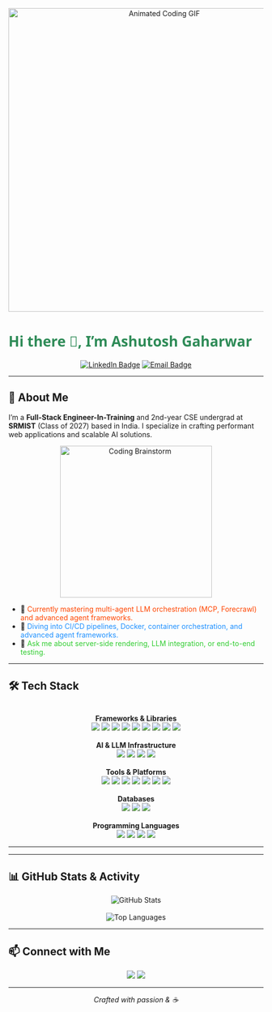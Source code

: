 <p align="center">
  <img src="https://media.giphy.com/media/hvRJCLFzcasrR4ia7z/giphy.gif" alt="Animated Coding GIF" width="600" />
</p>

# <span style="font-family: 'Segoe UI', Tahoma, Geneva, Verdana, sans-serif; color:#2E8B57;">Hi there 👋, I’m <strong>Ashutosh Gaharwar</strong></span>

<p align="center">
  <a href="https://www.linkedin.com/in/ashutosh-gaharwar2005"><img src="https://img.shields.io/badge/LinkedIn-Ashutosh%20Gaharwar-0A66C2?logo=linkedin&style=for-the-badge" alt="LinkedIn Badge"></a>
  <a href="mailto:ashutoshgaharwar05@gmail.com"><img src="https://img.shields.io/badge/Email-ashutoshgaharwar05@gmail.com-D14836?logo=gmail&style=for-the-badge" alt="Email Badge"></a>
</p>

---

## 🚀 About Me

I’m a **Full-Stack Engineer-In-Training** and 2nd-year CSE undergrad at **SRMIST** (Class of 2027) based in India. I specialize in crafting performant web applications and scalable AI solutions.

<p align="center">
  <img src="https://media.giphy.com/media/1BXa2alBjrCXC/giphy.gif" alt="Coding Brainstorm" width="300" />
</p>

- 🔭 <span style="color:#FF4500;">Currently mastering multi-agent LLM orchestration (MCP, Forecrawl) and advanced agent frameworks.</span>
- 🌱 <span style="color:#1E90FF;">Diving into CI/CD pipelines, Docker, container orchestration, and advanced agent frameworks.</span>
- 💬 <span style="color:#32CD32;">Ask me about server-side rendering, LLM integration, or end-to-end testing.</span>

---

## 🛠️ Tech Stack

<p align="center">
  <!-- Frameworks & Libraries -->
  <br />
  <strong>Frameworks & Libraries</strong>
  <br />
  <img src="https://img.shields.io/badge/React-61DAFB?logo=react&logoColor=white&style=flat-square" />
  <img src="https://img.shields.io/badge/Next.js-000000?logo=next.js&logoColor=white&style=flat-square" />
  <img src="https://img.shields.io/badge/Node.js-339933?logo=node.js&logoColor=white&style=flat-square" />
  <img src="https://img.shields.io/badge/Flask-000000?logo=flask&logoColor=white&style=flat-square" />
  <img src="https://img.shields.io/badge/Django-092E20?logo=django&logoColor=white&style=flat-square" />
  <img src="https://img.shields.io/badge/Prisma-EB2A7A?logo=prisma&logoColor=white&style=flat-square" />
  <img src="https://img.shields.io/badge/LangChain-000000?logo=langchain&logoColor=white&style=flat-square" />
  <img src="https://img.shields.io/badge/LangGraph-0078D4?logo=graph&logoColor=white&style=flat-square" />
  <img src="https://img.shields.io/badge/Inngest-4285F4?logo=inngest&logoColor=white&style=flat-square" />
  <br /><br />
  <!-- AI & LLM Infrastructure -->
  <strong>AI & LLM Infrastructure</strong>
  <br />
  <img src="https://img.shields.io/badge/Google_Gemini-4285F4?logo=google&logoColor=white&style=flat-square" />
  <img src="https://img.shields.io/badge/OpenAI-412991?logo=openai&logoColor=white&style=flat-square" />
  <img src="https://img.shields.io/badge/Firecrawl-FF6A00?logo=firecrawl&logoColor=white&style=flat-square" />
  <img src="https://img.shields.io/badge/MCP-FF0000?logo=data:image/png;base64,iVBORw0KGgo...?&style=flat-square" />
  <br /><br />
  <!-- Tools & Platforms -->
  <strong>Tools & Platforms</strong>
  <br />
  <img src="https://img.shields.io/badge/Anaconda-44A833?logo=anaconda&logoColor=white&style=flat-square" />
  <img src="https://img.shields.io/badge/Jupyter-DA5B0B?logo=jupyter&logoColor=white&style=flat-square" />
  <img src="https://img.shields.io/badge/Git-F05032?logo=git&logoColor=white&style=flat-square" />
  <img src="https://img.shields.io/badge/GitHub-181717?logo=github&logoColor=white&style=flat-square" />
  <img src="https://img.shields.io/badge/Clerk-0072CE?logo=clerk&logoColor=white&style=flat-square" />
  <img src="https://img.shields.io/badge/Recharts-FF6384?logo=recharts&logoColor=white&style=flat-square" />
  <img src="https://img.shields.io/badge/Vercel-000000?logo=vercel&logoColor=white&style=flat-square" />
  <br /><br />
  <!-- Databases -->
  <strong>Databases</strong>
  <br />
  <img src="https://img.shields.io/badge/PostgreSQL-316192?logo=postgresql&logoColor=white&style=flat-square" />
  <img src="https://img.shields.io/badge/NeonDB-18A0FB?logo=neon&logoColor=white&style=flat-square" />
  <img src="https://img.shields.io/badge/MySQL-4479A1?logo=mysql&logoColor=white&style=flat-square" />
  <br /><br />
  <!-- Programming Languages -->
  <strong>Programming Languages</strong>
  <br />
  <img src="https://img.shields.io/badge/Python-3776AB?logo=python&logoColor=white&style=flat-square" />
  <img src="https://img.shields.io/badge/JavaScript-F7DF1E?logo=javascript&logoColor=black&style=flat-square" />
  <img src="https://img.shields.io/badge/Java-007396?logo=java&logoColor=white&style=flat-square" />
  <img src="https://img.shields.io/badge/C++-00599C?logo=c%2B%2B&logoColor=white&style=flat-square" />
</p>

---

---

## 📊 GitHub Stats & Activity

<p align="center">
  <!-- Main Stats -->
  <img src="https://github-readme-stats.vercel.app/api?username=ashutoshg-2005&show_icons=true&theme=solarized-light&hide_border=true" alt="GitHub Stats" />
  <br/><br/>
  <!-- Top Languages -->
  <img src="https://github-readme-stats.vercel.app/api/top-langs/?username=ashutoshg-2005&layout=compact&theme=solarized-light&hide_border=true" alt="Top Languages" />
</p>

---

## 📫 Connect with Me

<p align="center">
  <a href="https://www.linkedin.com/in/ashutosh-gaharwar2005"><img src="https://img.shields.io/badge/LinkedIn-Ashutosh%20Gaharwar-0A66C2?logo=linkedin&style=flat-square" /></a>
  <a href="mailto:ashutoshgaharwar05@gmail.com"><img src="https://img.shields.io/badge/Email-ashutoshgaharwar05@gmail.com-D14836?logo=gmail&style=flat-square" /></a>
</p>

---

<p align="center"><em>Crafted with passion &amp; ☕</em></p>
